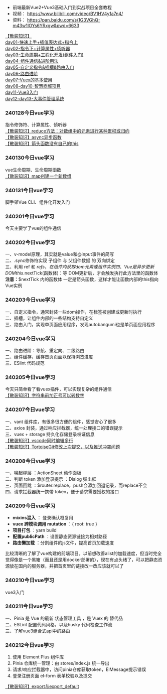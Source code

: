 - 前端最新Vue2+Vue3基础入门到实战项目全套教程 
- 视频： https://www.bilibili.com/video/BV1HV4y1a7n4/ 
- 资料： https://pan.baidu.com/s/1G3VGhQ-m43w1IOYs6YRxgw&pwd=6633 


[【散装知识】](散装知识.md#)  
[day01-快速上手+插值表达式+指令上](day01-快速上手+插值表达式+指令上.md)  
[day02-指令下+计算属性+侦听器](day02-指令下+计算属性+侦听器.md)  
[day03-生命周期+工程化开发(组件入门)](day03-生命周期+工程化开发(组件入门).md)  
[day04-组件通信&进阶用法](day04-组件通信&进阶用法.md)  
[day05-自定义指令&插槽&路由入门](day05-自定义指令&插槽&路由入门.md)  
[day06-路由进阶](day06-路由进阶.md)  
[day07-Vuex的基本使用](day07-Vuex的基本使用.md)  
[day08-day10-智慧商城项目](day08-day10-智慧商城项目.md)  
[day11-Vue3入门](day11-Vue3入门.md)  
[day12-day13-大事件管理系统](day12-day13-大事件管理系统.md)  


### 240128今日vue学习
指令修饰符、计算属性、侦听器  
[【散装知识】reduce方法：对数组中的元素进行某种累积或归约](散装知识.md#reduce方法：对数组中的元素进行某种累积或归约)  
[【散装知识】async异步函数](散装知识.md#async异步函数)  
[【散装知识】箭头函数没有自己的this](散装知识.md#箭头函数没有自己的this)  


### 240130今日vue学习
vue生命周期、生命周期函数  
[【散装知识】map创建一个新数组](散装知识.md#map创建一个新数组)  


### 240131今日vue学习
脚手架Vue CLI、组件化开发入门  


### 240201今日vue学习
今天主要学了vue的组件通信  


### 240202今日vue学习
一、v-model原理，其实就是value和@input事件的简写  
二、.sync修饰符实现 子组件 与 父组件数据 的 双向绑定  
三、利用 ref 和 $refs，在组件内获取 dom 元素 或 组件实例  
四、Vue 是异步更新DOM  
    this.$nextTick(函数体)：等 DOM更新后，才会触发执行此方法里的函数体  
    **注意：**$nextTick 内的函数体 一定是箭头函数，这样才能让函数内部的this指向Vue实例  


### 240203今日vue学习
一、自定义指令，通常封装一些dom操作，在标签被创建或更新时执行  
二、插槽，让组件内部的一些结构支持自定义   
三、路由入门，实现单页面应用程序，发现autobangumi也是单页面应用程序  

### 240204今日vue学习
一、路由进阶：导航、重定向、二级路由  
二、组件缓存，缓存首页页面以保持浏览进度  
三、ESlint 代码规范  


### 240205今日vue学习
今天只简单看了看vuex插件，可以实现复杂的组件通信  
[【散装知识】字符串前加正号可以转数字](散装知识.md#字符串前加正号可以转数字)  


### 240207今日vue学习
一、vant 组件库，有很多很方便的组件，感觉安心了很多  
二、axios 封装，通过响应拦截器，统一处理接口的错误提示  
三、vuex + storage 持久化存储登录权证信息  
[【散装知识】vscode同时编辑多行](散装知识.md#vscode同时编辑多行)  
[【散装知识】TortoiseGit修改上次提交，以及推送冲突问题](散装知识.md#TortoiseGit修改上次提交，以及推送冲突问题)  


### 240208今日vue学习
一、唤起弹层 ：ActionSheet 动作面板  
二、判断 token 添加登录提示 ：Dialog 弹出框  
三、页面回跳 ：$router.replace，push会添加回退记录，而replace不会  
四、请求拦截器统一携带 token，便于请求需要授权的接口  


### 240209今日vue学习
- **mixins混入** ： 登录确认框复用
- **vuex 跨模块调用 mutation** ：{ root: true }
- **项目打包** ：yarn build
- **配置publicPath** ：设置静态资源链接为相对路径
- **路由懒加载** ：分割组件的js文件，提高首页加载速度

比较清晰的了解了vue构建的前端项目。以前想改善alist的加载速度，但当时完全觉得像是一个黑箱（而且还是用docker部署的），现在有点头绪了，可以把静态资源放在国内的服务器，并把首页里的链接改一改应该就可以了


### 240210今日vue学习
vue3入门


### 240211今日vue学习
一、Pinia 是 Vue 的最新 状态管理工具 ，是 Vuex 的 替代品  
二、ESLint 配置代码风格，以及husky 代码检查工作流  
三、了解vue3组合式api中的路由  


### 240212今日vue学习
1. 使用 Element Plus 组件库
2. Pinia 仓库统一管理：由 stores/index.js 统一导出
3. 请求/响应拦截器中，访问pinia仓库获取token，ElMessage提示错误
4. 登录注册页面 el-form 表单校验以及提交

[【散装知识】export与export_default](散装知识.md#export与export_default)  